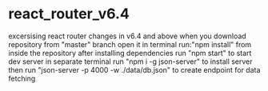 # react_router_v6.4
excersising react router changes in v6.4 and above
when you download repository from "master" branch open it in terminal
run:"npm install" from inside the repository
after installing dependencies run "npm start" to start dev server
in separate terminal run "npm i -g json-server" to install server then run "json-server -p 4000  -w ./data/db.json" to create endpoint for data fetching
